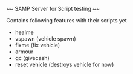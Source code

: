 ~~ SAMP Server for Script testing ~~

 Contains following features with their scripts yet

* healme
* vspawn (vehicle spawn)
* fixme (fix vehicle)
* armour 
* gc (givecash)
* reset vehicle (destroys vehicle for now)
